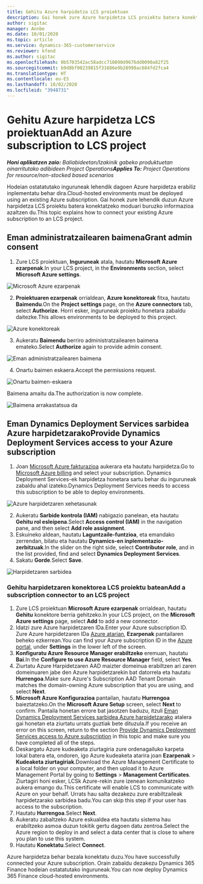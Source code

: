 ```yaml
---
title: Gehitu Azure harpidetza LCS proiektuan
description: Gai honek zure Azure harpidetza LCS proiektu batera konektatzeko moduari buruzko informazioa eskaintzen du.
author: sigitac
manager: Annbe
ms.date: 10/01/2020
ms.topic: article
ms.service: dynamics-365-customerservice
ms.reviewer: kfend
ms.author: sigitac
ms.openlocfilehash: 0b5703542ac58adcc710890d9676dd0090a82f25
ms.sourcegitcommit: b9d8bf00239815f31686e9b28998ac684fd2fca4
ms.translationtype: HT
ms.contentlocale: eu-ES
ms.lasthandoff: 10/02/2020
ms.locfileid: "3948731"
---
```

# <a name="add-an-azure-subscription-to-lcs-project"></a><span data-ttu-id="9a2db-103">Gehitu Azure harpidetza LCS proiektuan</span><span class="sxs-lookup"><span data-stu-id="9a2db-103">Add an Azure subscription to LCS project</span></span>

<span data-ttu-id="9a2db-104">_**Honi aplikatzen zaio:** Baliabideetan/Izakinik gabeko produktuetan oinarritutako adibideen Project Operations_</span><span class="sxs-lookup"><span data-stu-id="9a2db-104">_**Applies To:** Project Operations for resource/non-stocked based scenarios_</span></span>

<span data-ttu-id="9a2db-105">Hodeian ostatatutako inguruneak lehendik dagoen Azure harpidetza erabiliz inplementatu behar dira.</span><span class="sxs-lookup"><span data-stu-id="9a2db-105">Cloud-hosted environments must be deployed using an existing Azure subscription.</span></span> <span data-ttu-id="9a2db-106">Gai honek zure lehendik duzun Azure harpidetza LCS proiektu batera konektatzeko moduari buruzko informazioa azaltzen du.</span><span class="sxs-lookup"><span data-stu-id="9a2db-106">This topic explains how to connect your existing Azure subscription to an LCS project.</span></span> 

## <a name="grant-admin-consent"></a><span data-ttu-id="9a2db-107">Eman administratzailearen baimena</span><span class="sxs-lookup"><span data-stu-id="9a2db-107">Grant admin consent</span></span>

1. <span data-ttu-id="9a2db-108">Zure LCS proiektuan, **Inguruneak** atala, hautatu **Microsoft Azure ezarpenak**.</span><span class="sxs-lookup"><span data-stu-id="9a2db-108">In your LCS project, in the **Environments** section, select **Microsoft Azure settings**.</span></span>

![Microsoft Azure ezarpenak](./media/1MicrosoftAzureSettings.png)

2. <span data-ttu-id="9a2db-110">**Proiektuaren ezarpenak** orrialdean, **Azure konektoreak** fitxa, hautatu **Baimendu**.</span><span class="sxs-lookup"><span data-stu-id="9a2db-110">On the **Project settings** page, on the **Azure connectors** tab, select **Authorize**.</span></span> <span data-ttu-id="9a2db-111">Horri esker, inguruneak proiektu honetara zabaldu daitezke.</span><span class="sxs-lookup"><span data-stu-id="9a2db-111">This allows environments to be deployed to this project.</span></span>

![Azure konektoreak](./media/2AzureConnectors.png)

3. <span data-ttu-id="9a2db-113">Aukeratu **Baimendu** berriro administratzailearen baimena emateko.</span><span class="sxs-lookup"><span data-stu-id="9a2db-113">Select **Authorize** again to provide admin consent.</span></span>

![Eman administratzailearen baimena](./media/3GrantAdminConsent.png)

4. <span data-ttu-id="9a2db-115">Onartu baimen eskaera.</span><span class="sxs-lookup"><span data-stu-id="9a2db-115">Accept the permissions request.</span></span>

![Onartu baimen-eskaera](./media/4AcceptPermissionRequest.png)

<span data-ttu-id="9a2db-117">Baimena amaitu da.</span><span class="sxs-lookup"><span data-stu-id="9a2db-117">The authorization is now complete.</span></span> 

![Baimena arrakastatsua da](./media/5AuthorizationComplete.png)

## <a name="provide-dynamics-deployment-services-access-to-your-azure-subscription"></a><a name="provide"></a><span data-ttu-id="9a2db-119">Eman Dynamics Deployment Services sarbidea Azure harpidetzarako</span><span class="sxs-lookup"><span data-stu-id="9a2db-119">Provide Dynamics Deployment Services access to your Azure subscription</span></span>

1. <span data-ttu-id="9a2db-120">Joan [Microsoft Azure fakturazioa](https://portal.azure.com/#blade/Microsoft\_Azure\_Billing/SubscriptionsBlade) aukerara eta hautatu harpidetza.</span><span class="sxs-lookup"><span data-stu-id="9a2db-120">Go to [Microsoft Azure billing](https://portal.azure.com/#blade/Microsoft\_Azure\_Billing/SubscriptionsBlade) and select your subscription.</span></span> <span data-ttu-id="9a2db-121">Dynamics Deployment Services-ek harpidetza honetara sartu behar du inguruneak zabaldu ahal izateko.</span><span class="sxs-lookup"><span data-stu-id="9a2db-121">Dynamics Deployment Services needs to access this subscription to be able to deploy environments.</span></span>

![Azure harpidetzaren xehetasunak](./media/6AzureSubscription.png)

2. <span data-ttu-id="9a2db-123">Aukeratu **Sarbide kontrola (IAM)** nabigazio panelean, eta hautatu **Gehitu rol esleipena**.</span><span class="sxs-lookup"><span data-stu-id="9a2db-123">Select **Access control (IAM)** in the navigation pane, and then select **Add role assignment**.</span></span>
3. <span data-ttu-id="9a2db-124">Eskuineko aldean, hautatu **Laguntzaile-funtzioa**, eta emandako zerrendan, bilatu eta hautatu **Dynamics-en inplementazio-zerbitzuak**.</span><span class="sxs-lookup"><span data-stu-id="9a2db-124">In the slider on the right side, select **Contributor role**, and in the list provided, find and select **Dynamics Deployment Services**.</span></span> 
4. <span data-ttu-id="9a2db-125">Sakatu **Gorde**.</span><span class="sxs-lookup"><span data-stu-id="9a2db-125">Select **Save**.</span></span>

![Harpidetzaren sarbidea](./media/7SubscriptionAccess.png)

### <a name="add-a-subscription-connector-to-an-lcs-project"></a><span data-ttu-id="9a2db-127">Gehitu harpidetzaren konektorea LCS proiektu batean</span><span class="sxs-lookup"><span data-stu-id="9a2db-127">Add a subscription connector to an LCS project</span></span>

1. <span data-ttu-id="9a2db-128">Zure LCS proiektuan **Microsoft Azure ezarpenak** orrialdean, hautatu **Gehitu** konektore berria gehitzeko.</span><span class="sxs-lookup"><span data-stu-id="9a2db-128">In your LCS project, on the **Microsoft Azure settings** page, select **Add** to add a new connector.</span></span>
2. <span data-ttu-id="9a2db-129">Idatzi zure Azure harpidetzaren IDa.</span><span class="sxs-lookup"><span data-stu-id="9a2db-129">Enter your Azure subscription ID.</span></span> <span data-ttu-id="9a2db-130">Zure Azure harpidetzaren IDa [Azure atarian](https://ms.portal.azure.com/), **Ezarpenak** pantailaren beheko ezkerrean.</span><span class="sxs-lookup"><span data-stu-id="9a2db-130">You can find your Azure subscription ID in the [Azure portal](https://ms.portal.azure.com/), under  **Settings**  in the lower left of the screen.</span></span>
3. <span data-ttu-id="9a2db-131">**Konfiguratu Azure Resource Manager erabiltzeko** eremuan, hautatu **Bai**.</span><span class="sxs-lookup"><span data-stu-id="9a2db-131">In the **Configure to use Azure Resource Manager** field, select **Yes**.</span></span>
4. <span data-ttu-id="9a2db-132">Ziurtatu Azure Harpidetzaren AAD maizter domeinua erabiltzen ari zaren domeinuaren jabe den Azure harpidetzarekin bat datorrela eta hautatu **Hurrengoa**.</span><span class="sxs-lookup"><span data-stu-id="9a2db-132">Make sure Azure's Subscription AAD Tenant Domain matches the domain-owning Azure subscription that you are using, and select **Next**.</span></span>
5. <span data-ttu-id="9a2db-133">**Microsoft Azure Konfigurazioa** pantailan, hautatu **Hurrengoa** baieztatzeko.</span><span class="sxs-lookup"><span data-stu-id="9a2db-133">On the **Microsoft Azure Setup** screen, select **Next** to confirm.</span></span> <span data-ttu-id="9a2db-134">Pantaila honetan errore bat jasotzen baduzu, itzuli [Eman Dynamics Deployment Services sarbidea Azure harpidetzarako](#provide) atalera gai honetan eta ziurtatu urrats guztiak bete dituzula.</span><span class="sxs-lookup"><span data-stu-id="9a2db-134">If you receive an error on this screen, return to the section [Provide Dynamics Deployment Services access to Azure subscription](#provide) in this topic and make sure you have completed all of the steps.</span></span>
6. <span data-ttu-id="9a2db-135">Deskargatu Azure kudeaketa ziurtagiria zure ordenagailuko karpeta lokal batera eta, ondoren, igo Azure kudeaketa atarira joan **Ezarpenak** >  **Kudeaketa ziurtagiriak**.</span><span class="sxs-lookup"><span data-stu-id="9a2db-135">Download the Azure Management Certificate to a local folder on your computer, and then upload it to Azure Management Portal by going to **Settings** > **Management Certificates**.</span></span> <span data-ttu-id="9a2db-136">Ziurtagiri honi esker, LCSk Azure-rekin zure izenean komunikatzeko aukera emango du.</span><span class="sxs-lookup"><span data-stu-id="9a2db-136">This certificate will enable LCS to communicate with Azure on your behalf.</span></span> <span data-ttu-id="9a2db-137">Urrats hau salta dezakezu zure erabiltzaileak harpidetzarako sarbidea badu.</span><span class="sxs-lookup"><span data-stu-id="9a2db-137">You can skip this step if your user has access to the subscription.</span></span>
7. <span data-ttu-id="9a2db-138">Hautatu **Hurrengoa**.</span><span class="sxs-lookup"><span data-stu-id="9a2db-138">Select  **Next**.</span></span>
8. <span data-ttu-id="9a2db-139">Aukeratu zabaltzeko Azure eskualdea eta hautatu sistema hau erabiltzeko asmoa duzun tokitik gertu dagoen datu zentroa.</span><span class="sxs-lookup"><span data-stu-id="9a2db-139">Select the Azure region to deploy in and select a data center that is close to where you plan to use this system.</span></span>
9.  <span data-ttu-id="9a2db-140">Hautatu **Konektatu**.</span><span class="sxs-lookup"><span data-stu-id="9a2db-140">Select  **Connect**.</span></span>

<span data-ttu-id="9a2db-141">Azure harpidetza behar bezala konektatu duzu.</span><span class="sxs-lookup"><span data-stu-id="9a2db-141">You have successfully connected your Azure subscription.</span></span> <span data-ttu-id="9a2db-142">Orain zabaldu dezakezu Dynamics 365 Finance hodeian ostatatutako inguruneak.</span><span class="sxs-lookup"><span data-stu-id="9a2db-142">You can now deploy Dynamics 365 Finance cloud-hosted environments.</span></span>


